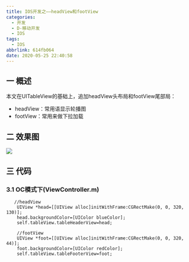 ```yaml
---
title: IOS开发之——headView和footView
categories:
  - 开发
  - D-移动开发
  - IOS
tags:
  - IOS
abbrlink: 614fb064
date: 2020-05-25 22:40:58
---
```

## 一 概述

本文在UITableView的基础上，追加headView头布局和footView尾部局：

* headView：常用语显示轮播图
* footView：常用来做下拉加载

<!--more-->

## 二 效果图

![][1]

## 三 代码

### 3.1 OC模式下(ViewController.m)

```
   //headView
    UIView *head=[[UIView alloc]initWithFrame:CGRectMake(0, 0, 320, 130)];
    head.backgroundColor=[UIColor blueColor];
    self.tableView.tableHeaderView=head;
    
    //footView
    UIView *foot=[[UIView alloc]initWithFrame:CGRectMake(0, 0, 320, 44)];
    foot.backgroundColor=[UIColor redColor];
    self.tableView.tableFooterView=foot;
```



[1]:https://cdn.jsdelivr.net/gh/PGzxc/CDN@master/blog-ios/ios-head-foot-view.gif